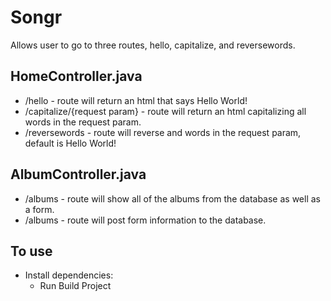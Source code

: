 # Songr
Allows user to go to three routes, hello, capitalize, and reversewords.

## HomeController.java
* /hello - route will return an html that says Hello World!
* /capitalize/{request param} - route will return an html capitalizing all words in the request param.
* /reversewords - route will reverse and words in the request param, default is Hello World!

## AlbumController.java
* /albums - route will show all of the albums from the database as well as a form.
* /albums - route will post form information to the database.

## To use
* Install dependencies:
    * Run Build Project


